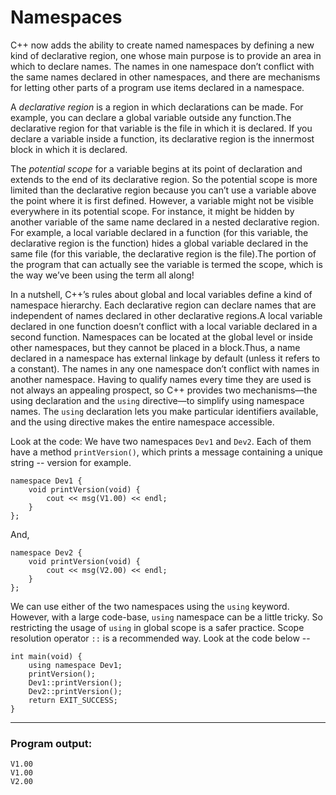 # Namespaces

C++ now adds the ability to create named namespaces by defining a new kind of declarative region, one whose main purpose is to provide an area in which to declare names. The names in one namespace don’t conflict with the same names declared in other namespaces, and there are mechanisms for letting other parts of a program use items declared in a namespace.

A *declarative region* is a region in which declarations can be made. For example, you can declare a global variable outside any function.The declarative region for that variable is the file in which it is declared. If you declare a variable inside a function, its declarative region is the innermost block in which it is declared.

The *potential scope* for a variable begins at its point of declaration and extends to the end of its declarative region. So the potential scope is more limited than the declarative region because you can’t use a variable above the point where it is first defined.
However, a variable might not be visible everywhere in its potential scope. For instance, it might be hidden by another variable of the same name declared in a nested declarative region. For example, a local variable declared in a function (for this variable, the declarative region is the function) hides a global variable declared in the same file (for this variable, the declarative region is the file).The portion of the program that can actually see the variable is termed the scope, which is the way we’ve been using the term all along!

In a nutshell, C++’s rules about global and local variables define a kind of namespace hierarchy. Each declarative region can declare names that are independent of names declared in other declarative regions.A local variable declared in one function doesn’t conflict with a local variable declared in a second function.
Namespaces can be located at the global level or inside other namespaces, but they cannot be placed in a block.Thus, a name declared in a namespace has external linkage by default (unless it refers to a constant). The names in any one namespace don’t conflict with names in another namespace.
Having to qualify names every time they are used is not always an appealing prospect, so C++ provides two mechanisms—the using declaration and the `using` directive—to simplify using namespace names. The `using` declaration lets you make particular identifiers available, and the using directive makes the entire namespace accessible.

Look at the code: We have two namespaces `Dev1` and `Dev2`. Each of them have a method `printVersion()`, which prints a message containing a unique string -- version for example.

    namespace Dev1 {
        void printVersion(void) {
            cout << msg(V1.00) << endl;
        }
    };

And, 

    namespace Dev2 {
        void printVersion(void) {
            cout << msg(V2.00) << endl;
        }
    };

We can use either of the two namespaces using the `using` keyword. However, with a large code-base, `using` namespace
can be a little tricky. So restricting the usage of `using` in global scope is a safer practice. Scope resolution
operator `::` is a recommended way. Look at the code below --

    int main(void) {
        using namespace Dev1;
        printVersion();
        Dev1::printVersion();
        Dev2::printVersion();
        return EXIT_SUCCESS;
    }

***
### Program output:
    V1.00
    V1.00
    V2.00
